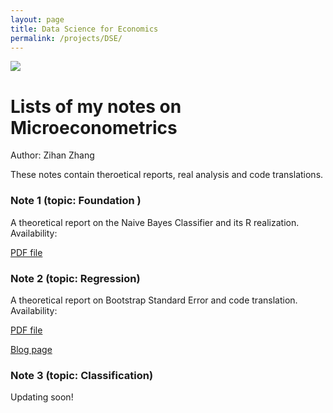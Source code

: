 ```yaml
---
layout: page
title: Data Science for Economics
permalink: /projects/DSE/
---
```

![](/static/projects/bjsubway.jpg)


# Lists of my notes on Microeconometrics

Author: Zihan Zhang

These notes contain theroetical reports, real analysis and code translations. 

### Note 1 (topic: Foundation )
A theoretical report on the Naive Bayes Classifier and its R realization.
Availability:

[PDF file]({{site.baseurl}}/assets/HW1_zzh.pdf)

### Note 2 (topic: Regression)
A theoretical report on Bootstrap Standard Error and code translation.
Availability:

[PDF file]({{site.baseurl}}/assets/HW1_zzh.pdf)

[Blog page](https://landbuland.github.io/moments/2019/03/30/Homework-2-for-Data-Analysis.html)

### Note 3 (topic: Classification)
Updating soon!
